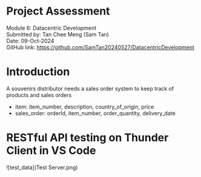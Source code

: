 # Project Assessment
Module 6: Datacentric Development \
Submitted by: Tan Chee Meng (Sam Tan) \
Date: 09-Oct-2024 \
GitHub link: https://github.com/SamTan20240527/DatacentricDevelopment

# Introduction
A souvenirs distributor needs a sales order system to keep track of products and sales orders
- item: item_number, description, country_of_origin, price
- sales_order: orderId, item_number, order_quantity, delivery_date

# RESTful API testing on Thunder Client in VS Code
![test_data](Test Server.png)






